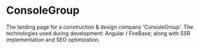 # ConsoleGroup

The landing page for a construction & design company 'ConsoleGroup'.
The technologies used during development: Angular / FireBase; along with SSR implementation and SEO optimization.
